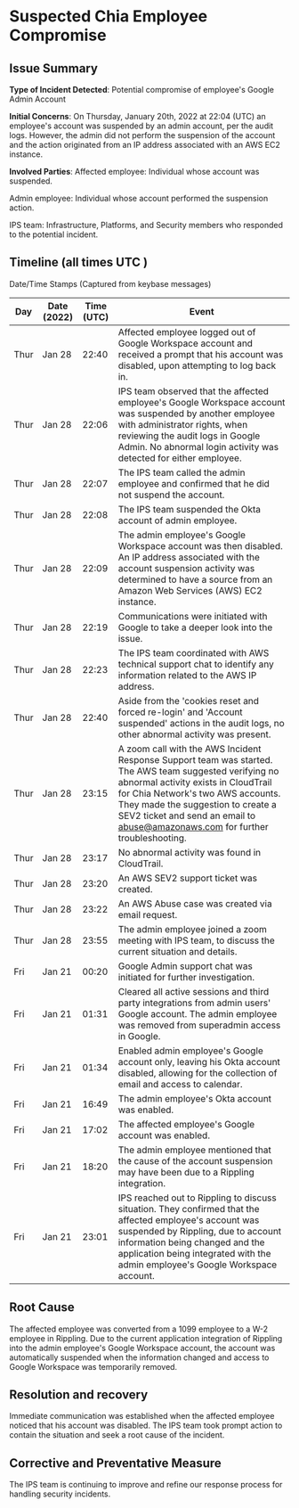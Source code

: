 # Suspected Chia Employee Compromise

## Issue Summary

__Type of Incident Detected__: Potential compromise of employee's Google Admin Account

__Initial Concerns__: On Thursday, January 20th, 2022 at 22:04 (UTC) an employee's account was suspended by an admin account, per the audit logs. 
                      However, the admin did not perform the suspension of the account and the action originated from an IP address associated with an
                      AWS EC2 instance.

__Involved Parties__: 
Affected employee: Individual whose account was suspended.

Admin employee: Individual whose account performed the suspension action.

IPS team: Infrastructure, Platforms, and Security members who responded to the potential incident.

## Timeline (all times UTC )

Date/Time Stamps (Captured from keybase messages)

| Day | Date (2022) | Time (UTC) | Event |
|-----|-------------|-----------|-------|
| Thur | Jan 28 | 22:40 | Affected employee logged out of Google Workspace account and received a prompt that his account was disabled, upon attempting to log back in.
| Thur | Jan 28 | 22:06 | IPS team observed that the affected employee's Google Workspace account was suspended by another employee with administrator rights, when reviewing the audit logs in Google Admin. No abnormal login activity was detected for either employee.
| Thur | Jan 28 | 22:07 | The IPS team called the admin employee and confirmed that he did not suspend the account. 
| Thur | Jan 28 | 22:08 | The IPS team suspended the Okta account of admin employee.
| Thur | Jan 28 | 22:09 | The admin employee's Google Workspace account was then disabled. An IP address associated with the account suspension activity was determined to have a source from an Amazon Web Services (AWS) EC2 instance.
| Thur | Jan 28 | 22:19 | Communications were initiated with Google to take a deeper look into the issue.
| Thur | Jan 28 | 22:23 | The IPS team coordinated with AWS technical support chat to identify any information related to the AWS IP address.
| Thur | Jan 28 | 22:40 | Aside from the 'cookies reset and forced re-login' and 'Account suspended' actions in the audit logs, no other abnormal activity was present.
| Thur | Jan 28 | 23:15 | A zoom call with the AWS Incident Response Support team was started. The AWS team suggested verifying no abnormal activity exists in CloudTrail for Chia Network's two AWS accounts. They made the suggestion to create a SEV2 ticket and send an email to abuse@amazonaws.com for further troubleshooting. 
| Thur | Jan 28 | 23:17 | No abnormal activity was found in CloudTrail.
| Thur | Jan 28 | 23:20 | An AWS SEV2 support ticket was created.
| Thur | Jan 28 | 23:22 | An AWS Abuse case was created via email request.
| Thur | Jan 28 | 23:55 | The admin employee joined a zoom meeting with IPS team, to discuss the current situation and details.
| Fri | Jan 21 | 00:20 | Google Admin support chat was initiated for further investigation.
| Fri | Jan 21 | 01:31 | Cleared all active sessions and third party integrations from admin users' Google account. The admin employee was removed from superadmin access in Google.
| Fri | Jan 21 | 01:34 | Enabled admin employee's Google account only, leaving his Okta account disabled, allowing for the collection of email and access to calendar.
| Fri | Jan 21 | 16:49 | The admin employee's Okta account was enabled.
| Fri | Jan 21 | 17:02 | The affected employee's Google account was enabled. 
| Fri | Jan 21 | 18:20 | The admin employee mentioned that the cause of the account suspension may have been due to a Rippling integration.
| Fri | Jan 21 | 23:01 | IPS reached out to Rippling to discuss situation. They confirmed that the affected employee's account was suspended by Rippling, due to account information being changed and the application being integrated with the admin employee's Google Workspace account. 

## Root Cause

The affected employee was converted from a 1099 employee to a W-2 employee in Rippling. Due to the current application integration of Rippling into the admin employee's Google Workspace account, the account was automatically suspended when the information changed and access to Google Workspace was temporarily removed.

## Resolution and recovery

Immediate communication was established when the affected employee noticed that his account was disabled. The IPS team took prompt action to contain the situation and seek a root cause of the incident.

## Corrective and Preventative Measure

The IPS team is continuing to improve and refine our response process for handling security incidents. 
